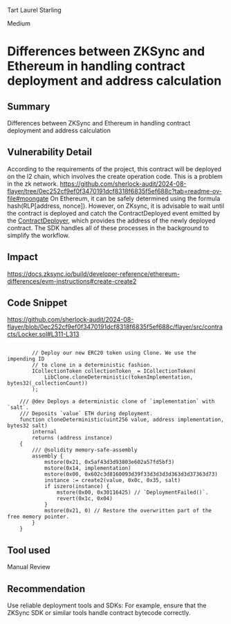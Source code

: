 Tart Laurel Starling

Medium

# Differences between ZKSync and Ethereum in handling contract deployment and address calculation

## Summary
Differences between ZKSync and Ethereum in handling contract deployment and address calculation
## Vulnerability Detail
According to the requirements of the project, this contract will be deployed on the l2 chain, which involves the create operation code. This is a problem in the zk network.
https://github.com/sherlock-audit/2024-08-flayer/tree/0ec252cf9ef0f3470191dcf8318f6835f5ef688c?tab=readme-ov-file#moongate
On Ethereum, it can be safely determined using the formula hash(RLP[address, nonce]). However, on ZKsync, it is advisable to wait until the contract is deployed and catch the ContractDeployed event emitted by the [ContractDeployer](https://docs.zksync.io/build/developer-reference/era-contracts/system-contracts), which provides the address of the newly deployed contract. The SDK handles all of these processes in the background to simplify the workflow.
## Impact
https://docs.zksync.io/build/developer-reference/ethereum-differences/evm-instructions#create-create2
## Code Snippet
https://github.com/sherlock-audit/2024-08-flayer/blob/0ec252cf9ef0f3470191dcf8318f6835f5ef688c/flayer/src/contracts/Locker.sol#L311-L313
```solidity

        // Deploy our new ERC20 token using Clone. We use the impending ID
        // to clone in a deterministic fashion.
        ICollectionToken collectionToken_ = ICollectionToken(
            LibClone.cloneDeterministic(tokenImplementation, bytes32(_collectionCount))
        );
```
```solidity
    /// @dev Deploys a deterministic clone of `implementation` with `salt`.
    /// Deposits `value` ETH during deployment.
    function cloneDeterministic(uint256 value, address implementation, bytes32 salt)
        internal
        returns (address instance)
    {
        /// @solidity memory-safe-assembly
        assembly {
            mstore(0x21, 0x5af43d3d93803e602a57fd5bf3)
            mstore(0x14, implementation)
            mstore(0x00, 0x602c3d8160093d39f33d3d3d3d363d3d37363d73)
            instance := create2(value, 0x0c, 0x35, salt)
            if iszero(instance) {
                mstore(0x00, 0x30116425) // `DeploymentFailed()`.
                revert(0x1c, 0x04)
            }
            mstore(0x21, 0) // Restore the overwritten part of the free memory pointer.
        }
    }
```
## Tool used

Manual Review

## Recommendation
Use reliable deployment tools and SDKs: For example, ensure that the ZKSync SDK or similar tools handle contract bytecode correctly.